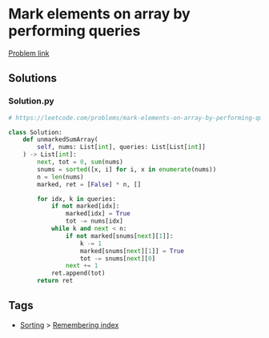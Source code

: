 # Mark elements on array by performing queries

[Problem link](https://leetcode.com/problems/mark-elements-on-array-by-performing-queries/)

## Solutions


### Solution.py
```py
# https://leetcode.com/problems/mark-elements-on-array-by-performing-queries/

class Solution:
    def unmarkedSumArray(
        self, nums: List[int], queries: List[List[int]]
    ) -> List[int]:
        next, tot = 0, sum(nums)
        snums = sorted([x, i] for i, x in enumerate(nums))
        n = len(nums)
        marked, ret = [False] * n, []

        for idx, k in queries:
            if not marked[idx]:
                marked[idx] = True
                tot -= nums[idx]
            while k and next < n:
                if not marked[snums[next][1]]:
                    k -= 1
                    marked[snums[next][1]] = True
                    tot -= snums[next][0]
                next += 1
            ret.append(tot)
        return ret
```
## Tags

* [Sorting](/Collections/sorting.md#sorting) > [Remembering index](/Collections/sorting.md#remembering-index)
